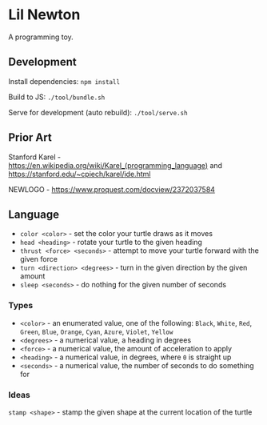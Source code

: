 # Lil Newton

A programming toy.

## Development

Install dependencies: `npm install`

Build to JS: `./tool/bundle.sh`

Serve for development (auto rebuild): `./tool/serve.sh`

## Prior Art

Stanford Karel - https://en.wikipedia.org/wiki/Karel_(programming_language)
and https://stanford.edu/~cpiech/karel/ide.html

NEWLOGO - https://www.proquest.com/docview/2372037584

## Language

  * `color <color>` - set the color your turtle draws as it moves
  * `head <heading>` - rotate your turtle to the given heading
  * `thrust <force> <seconds>` - attempt to move your turtle forward with
    the given force
  * `turn <direction> <degrees>` - turn in the given direction by the given
    amount
  * `sleep <seconds>` - do nothing for the given number of seconds

### Types

  * `<color>` - an enumerated value, one of the following: `Black`, `White`,
    `Red`, `Green`, `Blue`, `Orange`, `Cyan`, `Azure`, `Violet`, `Yellow`
  * `<degrees>` - a numerical value, a heading in degrees
  * `<force>` - a numerical value, the amount of acceleration to apply
  * `<heading>` - a numerical value, in degrees, where `0` is straight up
  * `<seconds>` - a numerical value, the number of seconds to do something for

### Ideas

`stamp <shape>` - stamp the given shape at the current location of the turtle
